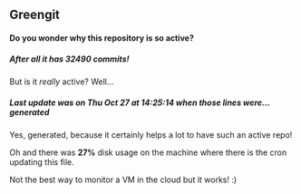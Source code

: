 ## Greengit

#### Do you wonder why this repository is so active?

##### After all it has 32490 commits!

But is it *really* active? Well...

##### Last update was on Thu Oct 27 at 14:25:14 when those lines were... generated

Yes, generated, because it certainly helps a lot to have such an active repo!

Oh and there was **27%** disk usage on the machine
where there is the cron updating this file.

Not the best way to monitor a VM in the cloud but it works! :)
